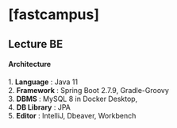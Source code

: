 # [fastcampus]
<h2>Lecture BE</h2>
<h4>Architecture</h4>
1. <strong>Language</strong> : Java 11<br>
2. <strong>Framework</strong> : Spring Boot 2.7.9, Gradle-Groovy<br>
3. <strong>DBMS</strong> : MySQL 8 in Docker Desktop,<br>
4. <strong>DB Library</strong> : JPA<br>
5. <strong>Editor</strong> : IntelliJ, Dbeaver, Workbench<br>


